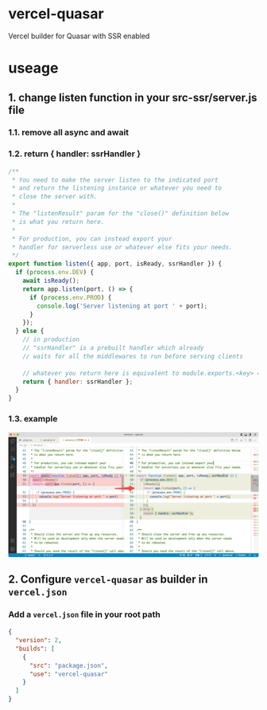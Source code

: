 # vercel-quasar
Vercel builder for Quasar with SSR enabled
# useage
## 1. change listen function in your src-ssr/server.js file
### 1.1. remove all async and await 
### 1.2. return { handler: ssrHandler }
``` js
/**
 * You need to make the server listen to the indicated port
 * and return the listening instance or whatever you need to
 * close the server with.
 *
 * The "listenResult" param for the "close()" definition below
 * is what you return here.
 *
 * For production, you can instead export your
 * handler for serverless use or whatever else fits your needs.
 */
export function listen({ app, port, isReady, ssrHandler }) {
  if (process.env.DEV) {
    await isReady();
    return app.listen(port, () => {
      if (process.env.PROD) {
        console.log('Server listening at port ' + port);
      }
    });
  } else {
    // in production
    // "ssrHandler" is a prebuilt handler which already
    // waits for all the middlewares to run before serving clients

    // whatever you return here is equivalent to module.exports.<key> = <value>
    return { handler: ssrHandler };
  }
}
```
### 1.3. example 
![server.js.example.ng](https://raw.githubusercontent.com/dongwa/vercel-quasar/dev/imgs/server.js.example.png)

## 2. Configure `vercel-quasar` as builder in `vercel.json`
### Add a `vercel.json` file in your root path
```json
{
  "version": 2,
  "builds": [
    {
      "src": "package.json",
      "use": "vercel-quasar"
    }
  ]
}

```